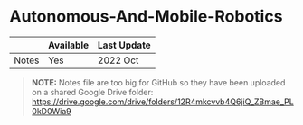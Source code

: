 # Autonomous-And-Mobile-Robotics

|                | Available | Last Update |
| -------------- | --------- | ----------- |
| Notes          | Yes       | 2022 Oct    |


> **NOTE:** Notes file are too big for GitHub so they have been uploaded on a shared Google Drive folder: https://drive.google.com/drive/folders/12R4mkcvvb4Q6jiQ_ZBmae_PL0kD0Wia9
